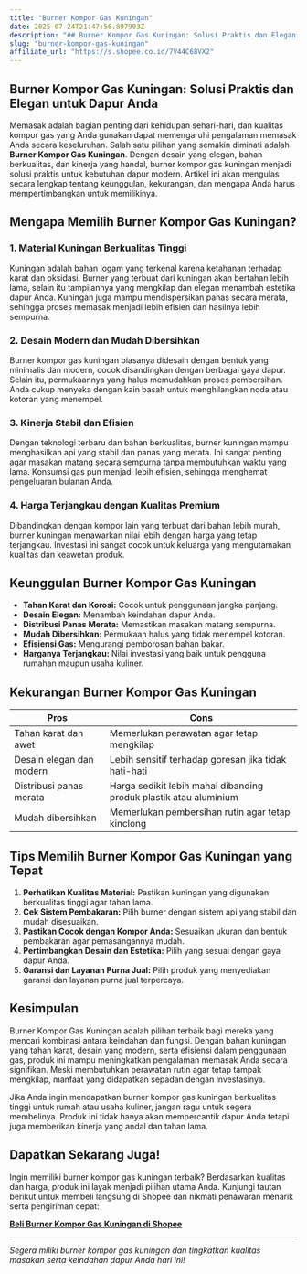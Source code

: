 ```yaml
---
title: "Burner Kompor Gas Kuningan"
date: 2025-07-24T21:47:56.897903Z
description: "## Burner Kompor Gas Kuningan: Solusi Praktis dan Elegan untuk Dapur Anda..."
slug: "burner-kompor-gas-kuningan"
affiliate_url: "https://s.shopee.co.id/7V44C68VX2"
---
```

## Burner Kompor Gas Kuningan: Solusi Praktis dan Elegan untuk Dapur Anda

Memasak adalah bagian penting dari kehidupan sehari-hari, dan kualitas kompor gas yang Anda gunakan dapat memengaruhi pengalaman memasak Anda secara keseluruhan. Salah satu pilihan yang semakin diminati adalah **Burner Kompor Gas Kuningan**. Dengan desain yang elegan, bahan berkualitas, dan kinerja yang handal, burner kompor gas kuningan menjadi solusi praktis untuk kebutuhan dapur modern. Artikel ini akan mengulas secara lengkap tentang keunggulan, kekurangan, dan mengapa Anda harus mempertimbangkan untuk memilikinya.

## Mengapa Memilih Burner Kompor Gas Kuningan?

### 1. Material Kuningan Berkualitas Tinggi
Kuningan adalah bahan logam yang terkenal karena ketahanan terhadap karat dan oksidasi. Burner yang terbuat dari kuningan akan bertahan lebih lama, selain itu tampilannya yang mengkilap dan elegan menambah estetika dapur Anda. Kuningan juga mampu mendispersikan panas secara merata, sehingga proses memasak menjadi lebih efisien dan hasilnya lebih sempurna.

### 2. Desain Modern dan Mudah Dibersihkan
Burner kompor gas kuningan biasanya didesain dengan bentuk yang minimalis dan modern, cocok disandingkan dengan berbagai gaya dapur. Selain itu, permukaannya yang halus memudahkan proses pembersihan. Anda cukup menyeka dengan kain basah untuk menghilangkan noda atau kotoran yang menempel.

### 3. Kinerja Stabil dan Efisien
Dengan teknologi terbaru dan bahan berkualitas, burner kuningan mampu menghasilkan api yang stabil dan panas yang merata. Ini sangat penting agar masakan matang secara sempurna tanpa membutuhkan waktu yang lama. Konsumsi gas pun menjadi lebih efisien, sehingga menghemat pengeluaran bulanan Anda.

### 4. Harga Terjangkau dengan Kualitas Premium
Dibandingkan dengan kompor lain yang terbuat dari bahan lebih murah, burner kuningan menawarkan nilai lebih dengan harga yang tetap terjangkau. Investasi ini sangat cocok untuk keluarga yang mengutamakan kualitas dan keawetan produk.

## Keunggulan Burner Kompor Gas Kuningan

- **Tahan Karat dan Korosi:** Cocok untuk penggunaan jangka panjang.
- **Desain Elegan:** Menambah keindahan dapur Anda.
- **Distribusi Panas Merata:** Memastikan masakan matang sempurna.
- **Mudah Dibersihkan:** Permukaan halus yang tidak menempel kotoran.
- **Efisiensi Gas:** Mengurangi pemborosan bahan bakar.
- **Harganya Terjangkau:** Nilai investasi yang baik untuk pengguna rumahan maupun usaha kuliner.

## Kekurangan Burner Kompor Gas Kuningan

| Pros | Cons |
|---|---|
| Tahan karat dan awet | Memerlukan perawatan agar tetap mengkilap |
| Desain elegan dan modern | Lebih sensitif terhadap goresan jika tidak hati-hati |
| Distribusi panas merata | Harga sedikit lebih mahal dibanding produk plastik atau aluminium |
| Mudah dibersihkan | Memerlukan pembersihan rutin agar tetap kinclong |

## Tips Memilih Burner Kompor Gas Kuningan yang Tepat

1. **Perhatikan Kualitas Material:** Pastikan kuningan yang digunakan berkualitas tinggi agar tahan lama.
2. **Cek Sistem Pembakaran:** Pilih burner dengan sistem api yang stabil dan mudah disesuaikan.
3. **Pastikan Cocok dengan Kompor Anda:** Sesuaikan ukuran dan bentuk pembakaran agar pemasangannya mudah.
4. **Pertimbangkan Desain dan Estetika:** Pilih yang sesuai dengan gaya dapur Anda.
5. **Garansi dan Layanan Purna Jual:** Pilih produk yang menyediakan garansi dan layanan purna jual terpercaya.

## Kesimpulan

Burner Kompor Gas Kuningan adalah pilihan terbaik bagi mereka yang mencari kombinasi antara keindahan dan fungsi. Dengan bahan kuningan yang tahan karat, desain yang modern, serta efisiensi dalam penggunaan gas, produk ini mampu meningkatkan pengalaman memasak Anda secara signifikan. Meski membutuhkan perawatan rutin agar tetap tampak mengkilap, manfaat yang didapatkan sepadan dengan investasinya.

Jika Anda ingin mendapatkan burner kompor gas kuningan berkualitas tinggi untuk rumah atau usaha kuliner, jangan ragu untuk segera membelinya. Produk ini tidak hanya akan mempercantik dapur Anda tetapi juga memberikan kinerja yang andal dan tahan lama.

## Dapatkan Sekarang Juga!

Ingin memiliki burner kompor gas kuningan terbaik? Berdasarkan kualitas dan harga, produk ini layak menjadi pilihan utama Anda. Kunjungi tautan berikut untuk membeli langsung di Shopee dan nikmati penawaran menarik serta pengiriman cepat:  

[**Beli Burner Kompor Gas Kuningan di Shopee**](https://s.shopee.co.id/7V44C68VX2)

---

*Segera miliki burner kompor gas kuningan dan tingkatkan kualitas masakan serta keindahan dapur Anda hari ini!*